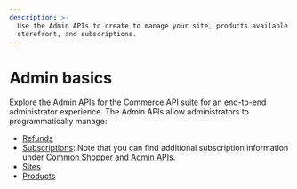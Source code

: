 ```yaml
---
description: >-
  Use the Admin APIs to create to manage your site, products available on your
  storefront, and subscriptions.
---
```


# Admin basics

Explore the Admin APIs for the Commerce API suite for an end-to-end administrator experience. The Admin APIs allow administrators to programmatically manage:

* [Refunds](../returns-and-refunds-1/)
* [Subscriptions](../subscription-management/): Note that you can find additional subscription information under [Common Shopper and Admin APIs](broken-reference).
* [Sites](../sites/)
* [Products](../product-management/)
